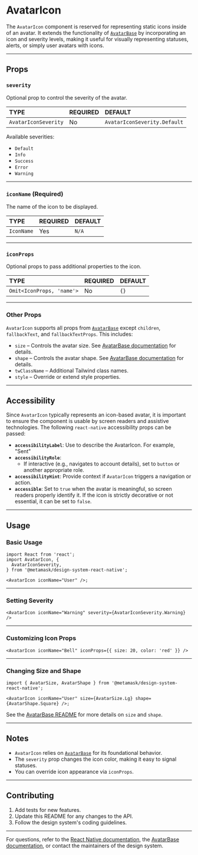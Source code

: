 # AvatarIcon

The `AvatarIcon` component is reserved for representing static icons inside of an avatar. It extends the functionality of [`AvatarBase`](../AvatarBase/) by incorporating an icon and severity levels, making it useful for visually representing statuses, alerts, or simply user avatars with icons.

---

## Props

### `severity`

Optional prop to control the severity of the avatar.

| TYPE                 | REQUIRED | DEFAULT                      |
| :------------------- | :------- | :--------------------------- |
| `AvatarIconSeverity` | No       | `AvatarIconSeverity.Default` |

Available severities:

- `Default`
- `Info`
- `Success`
- `Error`
- `Warning`

---

### `iconName` (Required)

The name of the icon to be displayed.

| TYPE       | REQUIRED | DEFAULT |
| :--------- | :------- | :------ |
| `IconName` | Yes      | `N/A`   |

---

### `iconProps`

Optional props to pass additional properties to the icon.

| TYPE                      | REQUIRED | DEFAULT |
| :------------------------ | :------- | :------ |
| `Omit<IconProps, 'name'>` | No       | `{}`    |

---

### Other Props

`AvatarIcon` supports all props from [`AvatarBase`](#) except `children`, `fallbackText`, and `fallbackTextProps`. This includes:

- `size` – Controls the avatar size. See [AvatarBase documentation](#) for details.
- `shape` – Controls the avatar shape. See [AvatarBase documentation](#) for details.
- `twClassName` – Additional Tailwind class names.
- `style` – Override or extend style properties.

---

## Accessibility

Since `AvatarIcon` typically represents an icon-based avatar, it is important to ensure the component is usable by screen readers and assistive technologies. The following `react-native` accessibility props can be passed:

- **`accessibilityLabel`**: Use to describe the AvatarIcon. For example, "Sent"
- **`accessibilityRole`**:
  - If interactive (e.g., navigates to account details), set to `button` or another appropriate role.
- **`accessibilityHint`**: Provide context if `AvatarIcon` triggers a navigation or action.
- **`accessible`**: Set to `true` when the avatar is meaningful, so screen readers properly identify it. If the icon is strictly decorative or not essential, it can be set to `false`.

---

## Usage

### Basic Usage

```tsx
import React from 'react';
import AvatarIcon, {
  AvatarIconSeverity,
} from '@metamask/design-system-react-native';

<AvatarIcon iconName="User" />;
```

---

### Setting Severity

```tsx
<AvatarIcon iconName="Warning" severity={AvatarIconSeverity.Warning} />
```

---

### Customizing Icon Props

```tsx
<AvatarIcon iconName="Bell" iconProps={{ size: 20, color: 'red' }} />
```

---

### Changing Size and Shape

```tsx
import { AvatarSize, AvatarShape } from '@metamask/design-system-react-native';

<AvatarIcon iconName="User" size={AvatarSize.Lg} shape={AvatarShape.Square} />;
```

See the [AvatarBase README](#) for more details on `size` and `shape`.

---

## Notes

- `AvatarIcon` relies on [`AvatarBase`](#) for its foundational behavior.
- The `severity` prop changes the icon color, making it easy to signal statuses.
- You can override icon appearance via `iconProps`.

---

## Contributing

1. Add tests for new features.
2. Update this README for any changes to the API.
3. Follow the design system's coding guidelines.

---

For questions, refer to the [React Native documentation](https://reactnative.dev/docs), the [AvatarBase documentation](#), or contact the maintainers of the design system.
